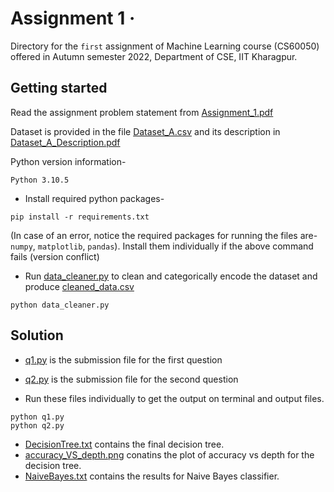 # Assignment 1 &middot;

>

Directory for the `first` assignment of Machine Learning course (CS60050) offered in Autumn semester 2022, Department of CSE, IIT Kharagpur.

## Getting started

Read the assignment problem statement from [Assignment_1.pdf](/assignment_1/Assignment_1.pdf)

Dataset is provided in the file [Dataset_A.csv](/assignment_1/Dataset_A.csv) and its description in [Dataset_A_Description.pdf](/assignment_1/Dataset_A_Description.pdf)

Python version information-  

```shell
Python 3.10.5
```

- Install required python packages-

```shell
pip install -r requirements.txt
```

(In case of an error, notice the required packages for running the files are- `numpy`, `matplotlib`, `pandas`). Install them individually if the above command fails (version conflict)

- Run [data_cleaner.py](/assignment_1/data_cleaner.py) to clean and categorically encode the dataset and produce [cleaned_data.csv](/assignment_1/cleaned_data.csv)

```shell
python data_cleaner.py
```

## Solution

- [q1.py](/assignment_1/q1.py) is the submission file for the first question
- [q2.py](/assignment_1/q2.py) is the submission file for the second question

- Run these files individually to get the output on terminal and output files.

```shell
python q1.py
python q2.py
```

- [DecisionTree.txt](/assignment_1/DecisionTree.txt) contains the final decision tree.
- [accuracy_VS_depth.png](/assignment_1/accuracy_VS_depth.png) conatins the plot of accuracy vs depth for the decision tree.
- [NaiveBayes.txt](/assignment_1/NaiveBayes.txt) contains the results for Naive Bayes classifier.
